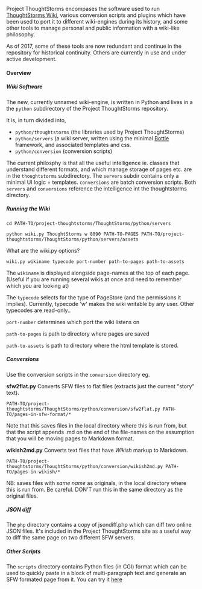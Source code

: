 Project ThoughtStorms encompases the software used to run [ThoughtStorms Wiki](http://thoughtstorms.info), various conversion scripts and plugins which have been used to port it to different wiki-engines during its history, and some other tools to manage personal and public information with a wiki-like philosophy.

As of 2017, some of these tools are now redundant and continue in the repository for historical continuity. Others are currently in use and under active development.

#### Overview

##### Wiki Software

The new, currently unnamed wiki-engine, is written in Python and lives in a the `python` subdirectory of the Project ThoughtStorms repository.

It is, in turn divided into,

 * `python/thoughtstorms` (the libraries used by Project ThoughtStorms)
 * `python/servers` (a wiki server, written using the minimal [Bottle](http://bottlepy.org/docs/dev/) framework, and associated templates and css.
 * `python/conversion` (conversion scripts)
 
The current philosphy is that all the useful intelligence ie. classes that understand different formats, and which manage storage of pages etc. are in the `thoughtstorms` subdirectory. The `servers` subdir contains only a minimal UI logic + templates. `conversions` are batch conversion scripts. Both `servers` and `conversions` reference the intelligence int the thoughtstorms directory.


##### Running the Wiki

	cd PATH-TO/project-thoughtstorms/ThoughtStorms/python/servers
	
	python wiki.py ThoughtStorms w 8090 PATH-TO-PAGES PATH-TO/project-thoughtstorms/ThoughtStorms/python/servers/assets

What are the wiki.py options?

    wiki.py wikiname typecode port-number path-to-pages path-to-assets
    
The `wikiname` is displayed alongside page-names at the top of each page. (Useful if you are running several wikis at once and need to remember which you are looking at)

The `typecode` selects for the type of PageStore (and the permissions it implies). Currently, typecode 'w' makes the wiki writable by any user. Other typecodes are read-only..

`port-number` determines which port the wiki listens on

`path-to-pages` is path to directory where pages are saved

`path-to-assets` is path to directory where the html template is stored.  

##### Conversions

Use the conversion scripts in the `conversion` directory eg.

**sfw2flat.py** Converts SFW files to flat files (extracts just the current "story" text). 

    PATH-TO/project-thoughtstorms/ThoughtStorms/python/conversion/sfw2flat.py PATH-TO/pages-in-sfw-format/* 

Note that this saves files in the local directory where this is run from, but that the script appends .md on the end of the file-names on the assumption that you will be moving pages to Markdown format.


**wikish2md.py** Converts text files that have *Wikish* markup to Markdown. 

    PATH-TO/project-thoughtstorms/ThoughtStorms/python/conversion/wikish2md.py PATH-TO/pages-in-wikish/* 
    
NB: saves files with *same name* as originals, in the local directory where this is run from. Be careful. DON'T run this in the same directory as the original files.



##### JSON diff

The `php` directory contains a copy of jsondiff.php which can diff two online JSON files. It's included in the Project ThoughtStorms site as a useful way to diff the same page on two different SFW servers.

##### Other Scripts

The `scripts` directory contains Python files (in CGI) format which can be used to quickly paste in a block of multi-paragraph text and generate an SFW formated page from it. You can try it [here](http://project.thoughtstorms.info/paste.html)


